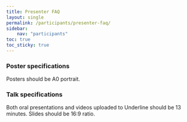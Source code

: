 ```yaml
---
title: Presenter FAQ
layout: single
permalink: /participants/presenter-faq/
sidebar:
    nav: "participants"
toc: true
toc_sticky: true
---
```


### Poster specifications

Posters should be A0 portrait.

### Talk specifications 

Both oral presentations and videos uploaded to Underline should be 13 minutes. Slides should be 16:9 ratio.